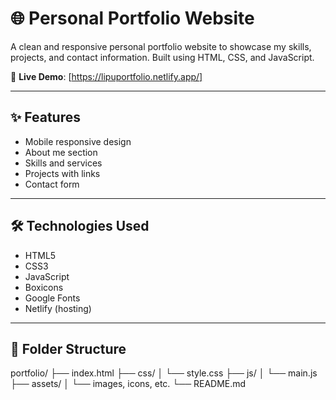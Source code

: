 # 🌐 Personal Portfolio Website

A clean and responsive personal portfolio website to showcase my skills, projects, and contact information. Built using HTML, CSS, and JavaScript.

🔗 **Live Demo**: [https://lipuportfolio.netlify.app/]

---

## ✨ Features

- Mobile responsive design
- About me section
- Skills and services
- Projects with links
- Contact form

---

## 🛠 Technologies Used

- HTML5
- CSS3
- JavaScript
- Boxicons
- Google Fonts
- Netlify (hosting)

---

## 📁 Folder Structure

portfolio/
├── index.html
├── css/
│ └── style.css
├── js/
│ └── main.js
├── assets/
│ └── images, icons, etc.
└── README.md